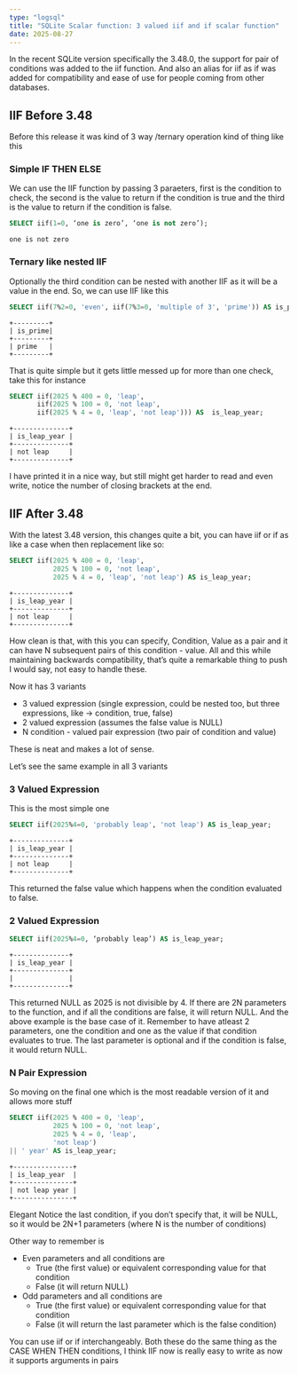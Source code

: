 ```yaml
---
type: "logsql"
title: "SQLite Scalar function: 3 valued iif and if scalar function"
date: 2025-08-27
---
```


In the recent SQLite version specifically the 3.48.0, the support for pair of conditions was added to the iif function. And also an alias for iif as if was added for compatibility and ease of use for people coming from other databases.

## IIF Before 3.48
Before this release it was kind of 3 way /ternary operation kind of thing like this

### Simple IF THEN ELSE

We can use the IIF function by passing 3 paraeters, first is the condition to check, the second is the value to return if the condition is true and the third is the value to return if the condition is false.

```sql
SELECT iif(1=0, ‘one is zero’, ‘one is not zero’);
```

```
one is not zero
```

### Ternary like nested IIF

Optionally the third condition can be nested with another IIF as it will be a value in the end. So, we can use IIF like this

```sql
SELECT iif(7%2=0, 'even', iif(7%3=0, 'multiple of 3', 'prime')) AS is_prime;
```

```
+---------+
| is_prime|
+---------+
| prime   |
+---------+
```

That is quite simple but it gets little messed up for more than one check, take this for instance

```sql
SELECT iif(2025 % 400 = 0, 'leap',
       iif(2025 % 100 = 0, 'not leap',
       iif(2025 % 4 = 0, 'leap', 'not leap'))) AS  is_leap_year;
```

```
+--------------+
| is_leap_year |
+--------------+
| not leap     |
+--------------+
```

I have printed it in a nice way, but still might get harder to read and even write, notice the number of closing brackets at the end.

## IIF After 3.48

With the latest 3.48 version, this changes quite a bit, you can have iif or if as like a case when then replacement like so:

```sql
SELECT iif(2025 % 400 = 0, 'leap',
           2025 % 100 = 0, 'not leap',
           2025 % 4 = 0, 'leap', 'not leap') AS is_leap_year;
```

```
+--------------+
| is_leap_year |
+--------------+
| not leap     |
+--------------+
```

How clean is that, with this you can specify, Condition, Value as a pair and it can have N subsequent pairs of this condition - value.  All and this while maintaining backwards compatibility, that’s quite a remarkable thing to push I would say, not easy to handle these.

Now it has 3 variants
- 3 valued expression (single expression, could be nested too, but three expressions, like →  condition, true, false)
- 2 valued expression (assumes the false value is NULL)
- N condition - valued pair expression (two pair of condition and value)

These is neat and makes a lot of sense.

Let’s see the same example in all 3 variants

### 3 Valued Expression

This is the most simple one

```sql
SELECT iif(2025%4=0, 'probably leap', 'not leap') AS is_leap_year;
```

```
+--------------+
| is_leap_year |
+--------------+
| not leap     |
+--------------+
```
 
This returned the false value which happens when the condition evaluated to false.


### 2 Valued Expression

```sql
SELECT iif(2025%4=0, ‘probably leap’) AS is_leap_year;
```

```
+--------------+
| is_leap_year |
+--------------+
|              |
+--------------+
```
This returned NULL as 2025 is not divisible by 4. If there are 2N parameters to the function, and if all the conditions are false, it will return NULL. And the above example is the base case of it. Remember to have atleast 2 parameters, one the condition and one as the value if that condition evaluates to true. The last parameter is optional and if the condition is false, it would return NULL.


### N Pair Expression

So moving on the final one which is the most readable version of it and allows more stuff

```sql
SELECT iif(2025 % 400 = 0, 'leap',
           2025 % 100 = 0, 'not leap',
           2025 % 4 = 0, 'leap',
           'not leap')
|| ' year' AS is_leap_year;
```

```
+---------------+
| is_leap_year  |
+---------------+
| not leap year |
+---------------+
```

Elegant
Notice the last condition, if you don’t specify that, it will be NULL, so it would be 2N+1 parameters (where N is the number of conditions)

Other way to remember is 

- Even parameters and all conditions are
    - True (the first value) or equivalent corresponding value for that condition
    - False (it will return NULL)
- Odd parameters and all conditions are 
    - True (the first value) or equivalent corresponding value for that condition
    - False (it will return the last parameter which is the false condition)

You can use iif or if interchangeably. Both these do the same thing as the CASE WHEN THEN conditions, I think IIF now is really easy to write as now it supports arguments in pairs

